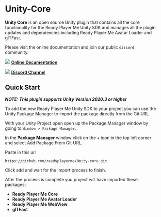 # Unity-Core

**Unity Core** is an open source Unity plugin that contains all the core functionality for the Ready Player Me Unity SDK and manages all the plugin updates and dependencies including Ready Player Me Avatar Loader and glTFast. 

Please visit the online documentation and join our public `discord` community.

![](https://i.imgur.com/zGamwPM.png) **[Online Documentation]( https://readyplayer.me/docs )**

![](https://i.imgur.com/FgbNsPN.png) **[Discord Channel]( https://discord.gg/9veRUu2 )**


## Quick Start 
***NOTE: This plugin supports Unity Version 2020.3 or higher***

To add the new Ready Player Me Unity SDK to your project you can use the Unity Package Manager to import the package directly from the Git URL. 

With your Unity Project open open up the Package Manager window by going to `Window > Package Manager`.

In the **Package Manager** window click on the + icon in the top left corner and select Add Package From Git URL.

Paste in this url 

`https://github.com/readyplayerme/Unity-core.git`

Click add and wait for the import process to finish.

After the process is complete you project will have imported these packages:

- **Ready Player Me Core**
- **Ready Player Me Avatar Loader**
- **Ready Player Me WebView**
- **glTFast**

